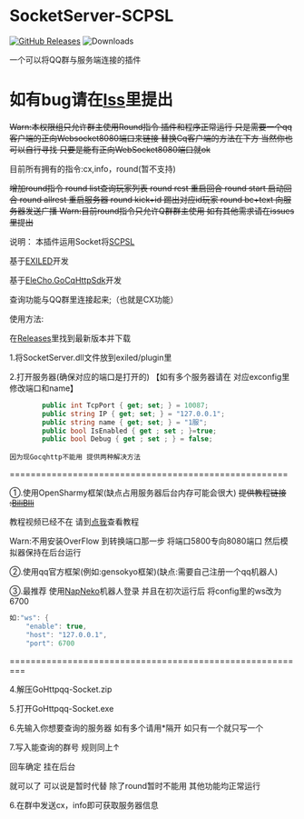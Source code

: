 # SocketServer-SCPSL
<a href="https://github.com/YF-OFFICE/SocketServer-SCPSL/releases"><img src="https://img.shields.io/github/v/release/YF-OFFICE/SocketServer-SCPSL?display_name=tag&style=for-the-badge&logo=gitbook&label=Release" href="https://github.com/YF-OFFICE/SocketServer-SCPSL/releases" alt="GitHub Releases"></a>
<img src="https://img.shields.io/github/downloads/YF-OFFICE/SocketServer-SCPSL/total?style=for-the-badge&logo=github" alt="Downloads">

一个可以将QQ群与服务端连接的插件

# 如有bug请在[Iss](https://github.com/YF-OFFICE/SocketServer-SCPSL/issues)里提出


~~Warn:本权限组只允许群主使用Round指令  插件和程序正常运行 只是需要一个qq客户端的正向Websocket8080端口来链接 替换Cq客户端的方法在下方 当然你也可以自行寻找 只要是能有正向WebSocket8080端口就ok~~


目前所有拥有的指令:cx,info，round(暂不支持)

~~增加round指令
round list查询玩家列表
round rest 重启回合
round start 启动回合
round allrest 重启服务器
round kick+id 踢出对应id玩家
round bc+text 向服务器发送广播
Warn:目前round指令只允许Q群群主使用 如有其他需求请在issues里提出~~


说明：
本插件运用Socket将[SCPSL](scpslgame.com)

基于[EXILED](https://github.com/Exiled-Team/EXILED/)开发

基于[EleCho.GoCqHttpSdk](https://github.com/OrgEleCho/EleCho.GoCqHttpSdk)开发

查询功能与QQ群里连接起来;（也就是CX功能）



使用方法:


在[Releases](https://github.com/NLK-TeamOffice/SocketServer-SCPSL/releases/)里找到最新版本并下载


1.将SocketServer.dll文件放到exiled/plugin里


2.打开服务器(确保对应的端口是打开的) 【如有多个服务器请在 对应exconfig里修改端口和name】

```cs
        public int TcpPort { get; set; } = 10087;
        public string IP { get; set; } = "127.0.0.1";
        public string name { get; set; } = "1服";
        public bool IsEnabled { get ; set ; }=true;
        public bool Debug { get ; set ; } = false;
```

~~~~
因为现Gocqhttp不能用 提供两种解决方法
~~~~

=====================================================


①.使用OpenSharmy框架(缺点占用服务器后台内存可能会很大) ~~提供教程链接 :[BiliBIli](https://www.bilibili.com/video/BV17m41197tQ)~~

教程视频已经不在 请到[点我](https://github.com/YF-OFFICE/SocketServer-SCPSL/blob/main/Yee.md)查看教程

Warn:不用安装OverFlow 到转换端口那一步 将端口5800专向8080端口 然后模拟器保持在后台运行


②.使用qq官方框架(例如:gensokyo框架)(缺点:需要自己注册一个qq机器人)


③.最推荐 使用[NapNeko](https://github.com/NapNeko/NapCatQQ)机器人登录 并且在初次运行后 将config里的ws改为6700



```cs
如:"ws": {
    "enable": true,
    "host": "127.0.0.1",
    "port": 6700
```
=========================================================

4.解压GoHttpqq-Socket.zip


5.打开GoHttpqq-Socket.exe

6.先输入你想要查询的服务器 如有多个请用*隔开 如只有一个就只写一个 

7.写入能查询的群号 规则同上↑

回车确定 挂在后台

就可以了 可以说是暂时代替 除了round暂时不能用 其他功能均正常运行

6.在群中发送cx，info即可获取服务器信息


